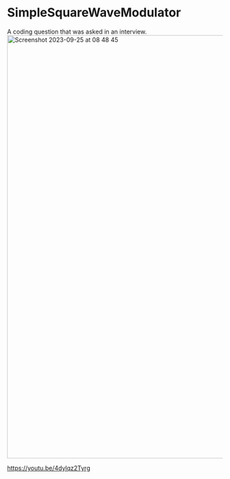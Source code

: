 # SimpleSquareWaveModulator
A coding question that was asked in an interview.
<img width="988" alt="Screenshot 2023-09-25 at 08 48 45" src="https://github.com/Bastow2000/SimpleSquareWaveModulation/assets/77554338/455a1068-9c5c-4d35-9708-7479dc729b37">


https://youtu.be/4dylqz2Tyrg
